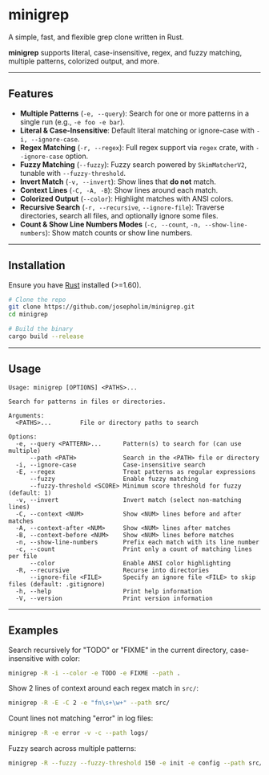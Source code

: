 # minigrep

A simple, fast, and flexible grep clone written in Rust.

**minigrep** supports literal, case-insensitive, regex, and fuzzy matching, multiple patterns, colorized output, and more.

---

## Features

* **Multiple Patterns** (`-e, --query`): Search for one or more patterns in a single run (e.g., `-e foo -e bar`).
* **Literal & Case-Insensitive**: Default literal matching or ignore-case with `-i, --ignore-case`.
* **Regex Matching** (`-r, --regex`): Full regex support via `regex` crate, with `--ignore-case` option.
* **Fuzzy Matching** (`--fuzzy`): Fuzzy search powered by `SkimMatcherV2`, tunable with `--fuzzy-threshold`.
* **Invert Match** (`-v, --invert`): Show lines that **do not** match.
* **Context Lines** (`-C, -A, -B`): Show lines around each match.
* **Colorized Output** (`--color`): Highlight matches with ANSI colors.
* **Recursive Search** (`-r, --recursive`, `--ignore-file`): Traverse directories, search all files, and optionally ignore some files.
* **Count & Show Line Numbers Modes** (`-c, --count`, `-n, --show-line-numbers`): Show match counts or show line numbers.

---

## Installation

Ensure you have [Rust](https://www.rust-lang.org/) installed (>=1.60).

```bash
# Clone the repo
git clone https://github.com/josepholim/minigrep.git
cd minigrep

# Build the binary
cargo build --release
```

---

## Usage

```text
Usage: minigrep [OPTIONS] <PATHS>...

Search for patterns in files or directories.

Arguments:
  <PATHS>...        File or directory paths to search

Options:
  -e, --query <PATTERN>...      Pattern(s) to search for (can use multiple)
      --path <PATH>             Search in the <PATH> file or directory
  -i, --ignore-case             Case-insensitive search
  -E, --regex                   Treat patterns as regular expressions
      --fuzzy                   Enable fuzzy matching
      --fuzzy-threshold <SCORE> Minimum score threshold for fuzzy (default: 1)
  -v, --invert                  Invert match (select non-matching lines)
  -C, --context <NUM>           Show <NUM> lines before and after matches
  -A, --context-after <NUM>     Show <NUM> lines after matches
  -B, --context-before <NUM>    Show <NUM> lines before matches
  -n, --show-line-numbers       Prefix each match with its line number
  -c, --count                   Print only a count of matching lines per file
      --color                   Enable ANSI color highlighting
  -R, --recursive               Recurse into directories
      --ignore-file <FILE>      Specify an ignore file <FILE> to skip files (default: .gitignore)
  -h, --help                    Print help information
  -V, --version                 Print version information
```

---

## Examples

Search recursively for "TODO" or "FIXME" in the current directory, case-insensitive with color:

```bash
minigrep -R -i --color -e TODO -e FIXME --path .
```

Show 2 lines of context around each regex match in `src/`:

```bash
minigrep -R -E -C 2 -e "fn\s+\w+" --path src/
```

Count lines not matching "error" in log files:

```bash
minigrep -R -e error -v -c --path logs/
```

Fuzzy search across multiple patterns:

```bash
minigrep -R --fuzzy --fuzzy-threshold 150 -e init -e config --path src/
```
